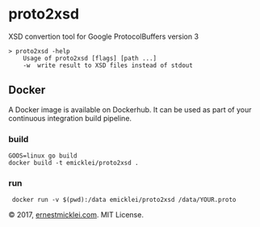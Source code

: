 # proto2xsd

XSD convertion tool for Google ProtocolBuffers version 3

	> proto2xsd -help
		Usage of proto2xsd [flags] [path ...]
  		-w	write result to XSD files instead of stdout

## Docker
A Docker image is available on Dockerhub.
It can be used as part of your continuous integration build pipeline.

### build 
	GOOS=linux go build
	docker build -t emicklei/proto2xsd .

### run
	 docker run -v $(pwd):/data emicklei/proto2xsd /data/YOUR.proto

© 2017, [ernestmicklei.com](http://ernestmicklei.com).  MIT License.     
